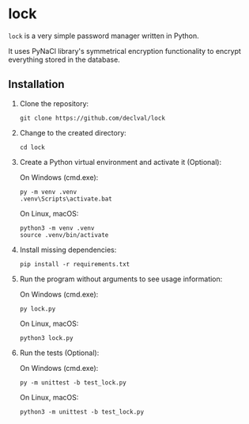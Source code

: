 # lock

`lock` is a very simple password manager written in Python.

It uses PyNaCl library's symmetrical encryption functionality to encrypt
everything stored in the database.

## Installation

1. Clone the repository:

   ```
   git clone https://github.com/declval/lock
   ```

2. Change to the created directory:

   ```
   cd lock
   ```

3. Create a Python virtual environment and activate it (Optional):

   On Windows (cmd.exe):

   ```
   py -m venv .venv
   .venv\Scripts\activate.bat
   ```

   On Linux, macOS:

   ```
   python3 -m venv .venv
   source .venv/bin/activate
   ```

4. Install missing dependencies:

   ```
   pip install -r requirements.txt
   ```

5. Run the program without arguments to see usage information:

   On Windows (cmd.exe):

   ```
   py lock.py
   ```

   On Linux, macOS:

   ```
   python3 lock.py
   ```

6. Run the tests (Optional):

   On Windows (cmd.exe):

   ```
   py -m unittest -b test_lock.py
   ```

   On Linux, macOS:

   ```
   python3 -m unittest -b test_lock.py
   ```
